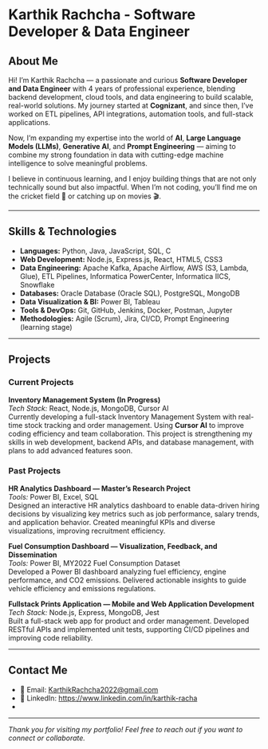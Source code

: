 # Karthik Rachcha - Software Developer & Data Engineer

## About Me
Hi! I’m Karthik Rachcha — a passionate and curious **Software Developer and Data Engineer** with 4 years of professional experience, blending backend development, cloud tools, and data engineering to build scalable, real-world solutions. My journey started at **Cognizant**, and since then, I’ve worked on ETL pipelines, API integrations, automation tools, and full-stack applications.

Now, I’m expanding my expertise into the world of **AI**, **Large Language Models (LLMs)**, **Generative AI**, and **Prompt Engineering** — aiming to combine my strong foundation in data with cutting-edge machine intelligence to solve meaningful problems.

I believe in continuous learning, and I enjoy building things that are not only technically sound but also impactful. When I’m not coding, you’ll find me on the cricket field 🏏 or catching up on movies 🎬.

---

## Skills & Technologies

- **Languages:** Python, Java, JavaScript, SQL, C  
- **Web Development:** Node.js, Express.js, React, HTML5, CSS3  
- **Data Engineering:** Apache Kafka, Apache Airflow, AWS (S3, Lambda, Glue), ETL Pipelines, Informatica PowerCenter, Informatica IICS, Snowflake  
- **Databases:** Oracle Database (Oracle SQL), PostgreSQL, MongoDB  
- **Data Visualization & BI:** Power BI, Tableau  
- **Tools & DevOps:** Git, GitHub, Jenkins, Docker, Postman, Jupyter  
- **Methodologies:** Agile (Scrum), Jira, CI/CD, Prompt Engineering (learning stage)

---

## Projects

### Current Projects

**Inventory Management System (In Progress)**  
_Tech Stack:_ React, Node.js, MongoDB, Cursor AI  
Currently developing a full-stack Inventory Management System with real-time stock tracking and order management. Using **Cursor AI** to improve coding efficiency and team collaboration. This project is strengthening my skills in web development, backend APIs, and database management, with plans to add advanced features soon.

### Past Projects

**HR Analytics Dashboard — Master’s Research Project**  
_Tools:_ Power BI, Excel, SQL  
Designed an interactive HR analytics dashboard to enable data-driven hiring decisions by visualizing key metrics such as job performance, salary trends, and application behavior. Created meaningful KPIs and diverse visualizations, improving recruitment efficiency.

**Fuel Consumption Dashboard — Visualization, Feedback, and Dissemination**  
_Tools:_ Power BI, MY2022 Fuel Consumption Dataset  
Developed a Power BI dashboard analyzing fuel efficiency, engine performance, and CO2 emissions. Delivered actionable insights to guide vehicle efficiency and emissions regulations.

**Fullstack Prints Application — Mobile and Web Application Development**  
_Tech Stack:_ Node.js, Express, MongoDB, Jest  
Built a full-stack web app for product and order management. Developed RESTful APIs and implemented unit tests, supporting CI/CD pipelines and improving code reliability.

---

## Contact Me

- 📧 Email: KarthikRachcha2022@gmail.com  
- 🔗 LinkedIn: https://www.linkedin.com/in/karthik-racha  
- 

---

*Thank you for visiting my portfolio! Feel free to reach out if you want to connect or collaborate.*

